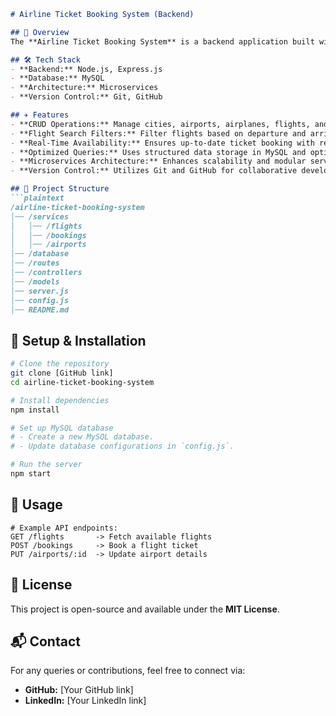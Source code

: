 ```markdown
# Airline Ticket Booking System (Backend)

## 🚀 Overview
The **Airline Ticket Booking System** is a backend application built with **Node.js, Express.js, and MySQL**, following a **Microservices architecture**. It provides efficient **CRUD operations** for managing cities, airports, airplanes, flights, and ticket bookings, ensuring smooth airline operations.

## 🛠️ Tech Stack
- **Backend:** Node.js, Express.js
- **Database:** MySQL
- **Architecture:** Microservices
- **Version Control:** Git, GitHub

## ✈️ Features
- **CRUD Operations:** Manage cities, airports, airplanes, flights, and ticket bookings efficiently.
- **Flight Search Filters:** Filter flights based on departure and arrival airlines, departure date, number of travelers, and price.
- **Real-Time Availability:** Ensures up-to-date ticket booking with real-time seat availability checks.
- **Optimized Queries:** Uses structured data storage in MySQL and optimized queries for better performance.
- **Microservices Architecture:** Enhances scalability and modular service management.
- **Version Control:** Utilizes Git and GitHub for collaborative development and efficient code management.

## 📂 Project Structure
```plaintext
/airline-ticket-booking-system
│── /services
│   │── /flights
│   │── /bookings
│   │── /airports
│── /database
│── /routes
│── /controllers
│── /models
│── server.js
│── config.js
│── README.md
```

## 🔧 Setup & Installation
```bash
# Clone the repository
git clone [GitHub link]
cd airline-ticket-booking-system

# Install dependencies
npm install

# Set up MySQL database
# - Create a new MySQL database.
# - Update database configurations in `config.js`.

# Run the server
npm start
```

## 📌 Usage
```plaintext
# Example API endpoints:
GET /flights       -> Fetch available flights
POST /bookings     -> Book a flight ticket
PUT /airports/:id  -> Update airport details
```

## 📜 License
This project is open-source and available under the **MIT License**.

## 📬 Contact
For any queries or contributions, feel free to connect via:
- **GitHub:** [Your GitHub link]
- **LinkedIn:** [Your LinkedIn link]
```

